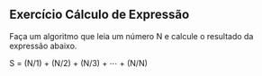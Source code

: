 ## Exercício Cálculo de Expressão
Faça um algoritmo que leia um número N e calcule o resultado da expressão abaixo.

S = (N/1) + (N/2) + (N/3) + ⋯ + (N/N)
